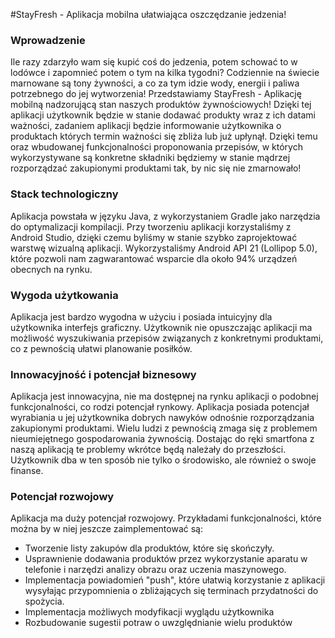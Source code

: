 #StayFresh - Aplikacja mobilna ułatwiająca oszczędzanie jedzenia!

### Wprowadzenie
Ile razy zdarzyło wam się kupić coś do jedzenia, potem schować to w lodówce i zapomnieć potem o tym na kilka tygodni?
Codziennie na świecie marnowane są tony żywności, a co za tym idzie wody, energii i paliwa potrzebnego do jej wytworzenia!
Przedstawiamy StayFresh - Aplikację mobilną nadzorującą stan naszych produktów żywnościowych! Dzięki tej aplikacji użytkownik będzie
w stanie dodawać produkty wraz z ich datami ważności, zadaniem aplikacji będzie informowanie użytkownika o produktach
których termin ważności się zbliża lub już upłynął. Dzięki temu oraz wbudowanej funkcjonalności proponowania przepisów,
w których wykorzystywane są konkretne składniki będziemy w stanie mądrzej rozporządzać zakupionymi produktami tak, by nic
się nie zmarnowało!

### Stack technologiczny
Aplikacja powstała w języku Java, z wykorzystaniem Gradle jako narzędzia do optymalizacji kompilacji. Przy tworzeniu
aplikacji korzystaliśmy z Android Studio, dzięki czemu byliśmy w stanie szybko zaprojektować warstwę wizualną aplikacji.
Wykorzystaliśmy Android API 21 (Lollipop 5.0), które pozwoli nam zagwarantować wsparcie dla około 94% urządzeń obecnych
na rynku. 

### Wygoda użytkowania
Aplikacja jest bardzo wygodna w użyciu i posiada intuicyjny dla użytkownika interfejs graficzny. 
Użytkownik nie opuszczając aplikacji ma możliwość wyszukiwania przepisów związanych z konkretnymi
produktami, co z pewnością ułatwi planowanie posiłków.

### Innowacyjność i potencjał biznesowy
Aplikacja jest innowacyjna, nie ma dostępnej na rynku aplikacji o podobnej funkcjonalności, co rodzi potencjał
rynkowy. Aplikacja posiada potencjał wyrabiania u jej użytkownika dobrych nawyków odnośnie rozporządzania zakupionymi
produktami. Wielu ludzi z pewnością zmaga się z problemem nieumiejętnego gospodarowania żywnością. Dostając do ręki
smartfona z naszą aplikacją te problemy wkrótce będą należały do przeszłości. Użytkownik dba w ten sposób
nie tylko o środowisko, ale również o swoje finanse.

### Potencjał rozwojowy
Aplikacja ma duży potencjał rozwojowy. Przykładami funkcjonalności, które można by w niej jeszcze zaimplementować są:
- Tworzenie listy zakupów dla produktów, które się skończyły.
- Usprawnienie dodawania produktów przez wykorzystanie aparatu w telefonie i narzędzi analizy obrazu oraz uczenia maszynowego.
- Implementacja powiadomień "push", które ułatwią korzystanie z aplikacji wysyłając przypomnienia o zbliżających się terminach przydatności do spożycia.
- Implementacja możliwych modyfikacji wyglądu użytkownika
- Rozbudowanie sugestii potraw o uwzględnianie wielu produktów
